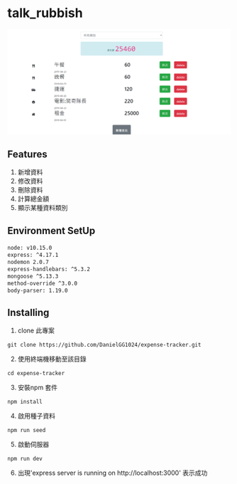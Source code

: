 

# talk_rubbish

![image](https://github.com/DanielGG1024/expense-tracker/blob/main/expense-tracker.png)

## Features

1. 新增資料
2. 修改資料
3. 刪除資料
4. 計算總金額
5. 顯示某種資料類別

## Environment SetUp

    node: v10.15.0
    express: ^4.17.1
    nodemon 2.0.7
    express-handlebars: ^5.3.2
    mongoose ^5.13.3
    method-override ^3.0.0
    body-parser: 1.19.0
    

## Installing 

1. clone 此專案
```
git clone https://github.com/DanielGG1024/expense-tracker.git
```
2. 使用終端機移動至該目錄
```
cd expense-tracker
```
3. 安裝npm 套件
```
npm install
```
4. 啟用種子資料
```
npm run seed 
```
5. 啟動伺服器
```
npm run dev
```
6. 出現'express server is running on http://localhost:3000'
表示成功

